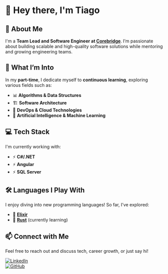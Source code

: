# 👋 Hey there, I'm Tiago

## 🚀 About Me  
I'm a **Team Lead and Software Engineer at [Corebridge](https://www.corebridge.net/)**. I’m passionate about building scalable and high-quality software solutions while mentoring and growing engineering teams.  

## 🎯 What I’m Into  
In my **part-time**, I dedicate myself to **continuous learning**, exploring various fields such as:  

- 📊 **Algorithms & Data Structures**
- 🏗️ **Software Architecture**  
- 🚀 **DevOps & Cloud Technologies**  
- 🤖 **Artificial Intelligence & Machine Learning**

## 💻 Tech Stack  
I'm currently working with:  

- ⚡ **C#/.NET**  
- ⚡ **Angular**
- ⚡ **SQL Server** 

## 🛠️ Languages I Play With  
I enjoy diving into new programming languages! So far, I’ve explored:  

- 💜 **[Elixir](https://elixir-lang.org/)**  
- 🦀 **[Rust](https://www.rust-lang.org/)** (currently learning)  

## 📫 Connect with Me  
Feel free to reach out and discuss tech, career growth, or just say hi!  

[![LinkedIn](https://img.shields.io/badge/LinkedIn-0A66C2?style=for-the-badge&logo=linkedin&logoColor=white)](https://www.linkedin.com/in/tiago-avila/)  
[![GitHub](https://img.shields.io/badge/GitHub-181717?style=for-the-badge&logo=github&logoColor=white)](https://github.com/tiagoavila)  


<!--
**tiagoavila/tiagoavila** is a ✨ _special_ ✨ repository because its `README.md` (this file) appears on your GitHub profile.

Here are some ideas to get you started:

- 🔭 I’m currently working on ...
- 🌱 I’m currently learning ...
- 👯 I’m looking to collaborate on ...
- 🤔 I’m looking for help with ...
- 💬 Ask me about ...
- 📫 How to reach me: ...
- 😄 Pronouns: ...
- ⚡ Fun fact: ...
-->
